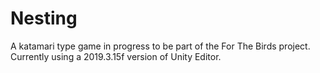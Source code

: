 # Nesting

A katamari type game in progress to be part of the For The Birds project.
Currently using a 2019.3.15f version of Unity Editor.

